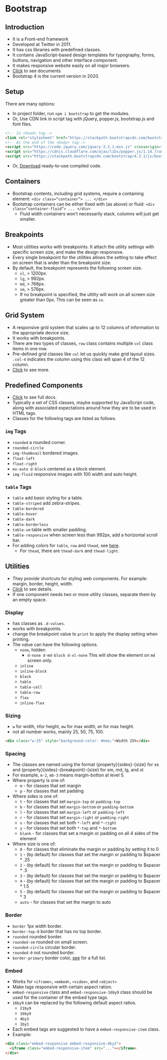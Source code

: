 # Bootstrap

## Introduction
* It is a Front-end framework
* Developed at Twitter in 2011.
* It has css libraries with predefined classes.
* It contains JavaScript-based design templates for typography, forms, buttons, navigation and other interface component.
* It makes responsive website easily on all major browsers.
* [Click](https://getbootstrap.com/docs/4.3/getting-started/introduction/) to see documents
* Bootstrap 4 is the current version in 2020.


## Setup
There are many options:
* In project folder, run ``npm i bootstrap`` to get the modules.
* Or, Use CDN link in script tag with jQuery, popper.js, bootstrap.js and font files.
```HTML
<!-- In <head> tag-->
<link rel="stylesheet" href="https://stackpath.bootstrapcdn.com/bootstrap/4.3.1/css/bootstrap.min.css" integrity="sha384-ggOyR0iXCbMQv3Xipma34MD+dH/1fQ784/j6cY/iJTQUOhcWr7x9JvoRxT2MZw1T" crossorigin="anonymous">
<!-- At the end of the <body> tag-->
<script src="https://code.jquery.com/jquery-3.3.1.min.js" crossorigin="anonymous"></script>
<script src="https://cdnjs.cloudflare.com/ajax/libs/popper.js/1.14.7/umd/popper.min.js" integrity="sha384-UO2eT0CpHqdSJQ6hJty5KVphtPhzWj9WO1clHTMGa3JDZwrnQq4sF86dIHNDz0W1" crossorigin="anonymous"></script>
<script src="https://stackpath.bootstrapcdn.com/bootstrap/4.3.1/js/bootstrap.min.js" integrity="sha384-JjSmVgyd0p3pXB1rRibZUAYoIIy6OrQ6VrjIEaFf/nJGzIxFDsf4x0xIM+B07jRM" crossorigin="anonymous"></script>
```
* Or, [Download](https://getbootstrap.com/docs/4.4/getting-started/download/) ready-to-use compiled code.

## Containers
* Bootstrap contents, including grid systems, require a containing element: ``<div class=“container”> ... </div>``
* Bootstrap containers can be either fixed with (as above) or fluid: ``<div class=“container-fluid”> ... </div>``
  * Fluid width containers won’t necessarily stack, columns will just get smaller.


## Breakpoints
* Most utilities works with breakpoints. It attach the utility settings with specific screen size, and make the design responsive.
* Every single breakpoint for the utilities allows the setting to take effect on screen that is wider than the breakpoint size.
* By default, the breakpoint represents the following screen size.
  * ``xl``, > 1200px.
  * ``lg``, > 992px.
  * ``md``, > 768px.
  * ``sm``, > 576px.
  * If no breakpoint is specified, the ultilty will work on all screen size greater than 0px. This can be seen as ``xs``.


## Grid System
* A responsive grid system that scales up to 12 columns of information to the appropriate device size.
* It works with breakpoints.
* There are two types of classes, ``row`` class contains multiple ``col`` class items in one row.
* Pre-defined grid classes like ``col`` let us quickly make grid layout sizes. ``.col-4`` indicates the column using this class will span 4 of the 12 column.
* [Click](https://getbootstrap.com/docs/4.1/layout/grid/) to see more.


## Predefined Components
* [Click](https://getbootstrap.com/docs/4.4/components/alerts/) to see full docs.
* Typically a set of CSS classes, maybe supported by JavaScript code, along with associated expectations around how they are to be used in HTML tags.
* Classes for the following tags are listed as follows.
### ``img`` Tags
* ``rounded`` a rounded corner.
* ``rounded-circle``
* ``img-thumbnail`` bordered images.
* ``float-left``
* ``float-right``
* ``mx-auto d-block`` centered as a block element.
* ``img-fluid`` responsive images with 100 width and auto height.
### ``table`` Tags
* ``table`` add basic styling for a table.
* ``table-striped`` add zebra-stripes.
* ``table-bordered``
* ``table-hover``
* ``table-dark``
* ``table-borderless``
* ``table-sm`` table with smaller padding.
* ``table-responsive`` when screen less than 992px, add a horizontal scroll bar.
* For adding colors for ``table``, ``row`` and ``thead``, see [here](https://getbootstrap.com/docs/4.0/content/tables/#contextual-classes).
  * For ``thead``, there are ``thead-dark`` and ``thead-light``.

## Utilities
* They provide shortcuts for styling web components. For example: margin, border, height, width.
* [Click](https://getbootstrap.com/docs/4.4/utilities/borders/) to see details.
* If one component needs two or more utility classes, separate them by an empty space.


### Display
* has classes as ``.d-values``.
* works with breakpoints.
* change the breakpoint value to ``print`` to apply the display setting when printing.
* The value can have the following options.
  * ``none``, hidden
    * ``d-none d-md-block d-xl-none`` This will show the element on ``md`` screen only.
  * ``inline``
  * ``inline-block``
  * ``block``
  * ``table``
  * ``table-cell``
  * ``table-row``
  * ``flex``
  * ``inline-flex``

### Sizing
* ``w`` for width, ``h``for height, ``mw`` for max width, ``mh`` for max height.
* not all number works, mainly 25, 50, 75, 100.
```HTML
<div class="w-25" style="background-color: #eee;">Width 25%</div>
```
### Spacing
* The classes are named using the format {property}{sides}-{size} for xs and {property}{sides}-{breakpoint}-{size} for sm, md, lg, and xl.
* For example, ``m-2``, ``mb-3`` means margin-botton at level 5.
* Where property is one of:
  * ``m`` - for classes that set margin
  * ``p`` - for classes that set padding
* Where sides is one of:
  * ``t`` - for classes that set ``margin-top`` or ``padding-top``
  * ``b`` - for classes that set ``margin-bottom`` or ``padding-bottom``
  * ``l`` - for classes that set ``margin-left`` or ``padding-left``
  * ``r`` - for classes that set ``margin-right`` or ``padding-right``
  * ``x`` - for classes that set both ``*-left`` and ``*-right``
  * ``y`` - for classes that set both ``*-top`` and ``*-bottom``
  * ``blank`` - for classes that set a margin or padding on all 4 sides of the element
* Where size is one of:
  * ``0`` - for classes that eliminate the margin or padding by setting it to 0
  * ``1`` - (by default) for classes that set the margin or padding to $spacer * .25
  * ``2`` - (by default) for classes that set the margin or padding to $spacer * .5
  * ``3`` - (by default) for classes that set the margin or padding to $spacer
  * ``4`` - (by default) for classes that set the margin or padding to $spacer * 1.5
  * ``5`` - (by default) for classes that set the margin or padding to $spacer * 3
  * ``auto`` - for classes that set the margin to auto

### Border
* ``border`` 1px width border.
* ``border-top-0`` border that has no top border.
* ``rounded`` rounded border.
* ``rounded-sm`` rounded on small screen.
* ``rounded-circle`` circular border.
* ``rounded-0`` not rounded border.
* ``border-primary`` border color, [see](https://getbootstrap.com/docs/4.4/utilities/borders/#border-color) for a full list.
### Embed
* Works for ``<iframe>``, ``<embed>``, ``<video>``, and ``<object>``
* Make tags responsive with certain aspect ration.
* ``embed-responsive`` class and ``embed-responsive-16by9`` class should be used for the container of the embed type tags.
* ``16by9`` can be replaced by the following default aspect ratios.
  * ``21by9``
  * ``16by9``
  * ``4by3``
  * ``1by1``
* Each embed tags are suggested to have a ``embed-responsive-item`` class.
* Example:
```html
<div class="embed-responsive embed-responsive-4by3">
  <iframe class="embed-responsive-item" src="..."></iframe>
</div>
```
